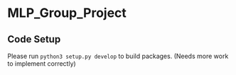 # MLP_Group_Project

## Code Setup
Please run `python3 setup.py develop` to build packages. (Needs more work to implement correctly)
